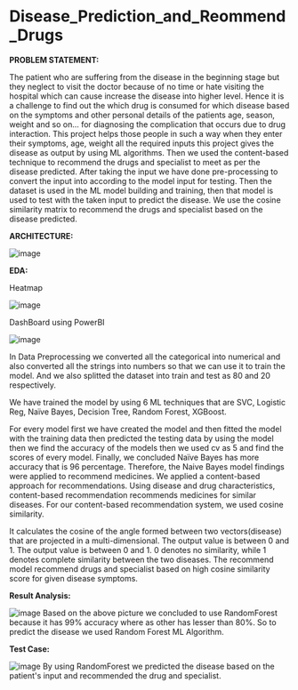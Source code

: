 # Disease_Prediction_and_Reommend_Drugs


**PROBLEM STATEMENT:**

The patient who are suffering from the disease in the beginning stage but they neglect to visit the doctor because of no time or hate visiting the hospital which can cause increase the disease into higher level. Hence it is a challenge to find out the which drug is consumed for which disease based on the symptoms and other personal details of the patients age, season, weight and so on... for diagnosing the complication that occurs due to drug interaction.
This project helps those people in such a way when they enter their symptoms, age, weight all the required inputs this project gives the disease as output by using ML algorithms. Then we used the content-based technique to recommend the drugs and specialist to meet as per the disease predicted. After taking the input we have done pre-processing to convert the input into according to the model input for testing. Then the dataset is used in the ML model building and training, then that model is used to test with the taken input to predict the disease. We use the cosine similarity matrix to recommend the drugs and specialist based on the disease predicted.


**ARCHITECTURE:**

![image](https://github.com/Vedavathi-nalla/Disease_Prediction_and_Reommend_Drugs/assets/68542087/f4de820c-b27e-4ec0-a323-e4857050fb22)


**EDA:**

Heatmap

![image](https://github.com/Vedavathi-nalla/Disease_Prediction_and_Reommend_Drugs/assets/68542087/3d573abe-a802-4c18-936b-0db26c57e8f7)



DashBoard using PowerBI

![image](https://github.com/Vedavathi-nalla/Disease_Prediction_and_Reommend_Drugs/assets/68542087/868b70c0-fcb8-4a8d-a629-1014eebd870d)



In Data Preprocessing we converted all the categorical into numerical and also converted all the strings into numbers so that we can use it to train the model. And we also splitted the dataset into train and test as 80 and 20 respectively.

We have trained the model by using 6 ML techniques that are SVC, Logistic Reg, Naïve Bayes, Decision Tree, Random Forest, XGBoost. 

For every model first we have created the model and then fitted the model with the training data then predicted the testing data by using the model then we find the accuracy of the models then we used cv as 5 and find the scores of every model. Finally, we concluded Naïve Bayes has more accuracy that is 96 percentage. Therefore, the Naive Bayes model findings were applied to recommend medicines. We applied a content-based approach for recommendations. Using disease and drug characteristics, content-based recommendation recommends medicines for similar diseases. For our content-based recommendation system, we used cosine similarity.

It calculates the cosine of the angle formed between two vectors(disease) that are projected in a multi-dimensional. The output value is between 0 and 1.
The output value is between 0 and 1. 0 denotes no similarity, while 1 denotes complete similarity between the two diseases. The recommend model recommend drugs and specialist based on high cosine similarity score for given disease symptoms.  


**Result Analysis:**

![image](https://github.com/Vedavathi-nalla/Disease_Prediction_and_Reommend_Drugs/assets/68542087/04772455-a795-4a3a-982e-6cc00f1708e0)
Based on the above picture we concluded to use RandomForest because it has 99% accuracy where as other has lesser than 80%. So to predict the disease we used Random Forest ML Algorithm.


**Test Case:**

![image](https://github.com/Vedavathi-nalla/Disease_Prediction_and_Reommend_Drugs/assets/68542087/23058c0b-cbd5-4efc-8885-62fc75bbe651)
By using RandomForest we predicted the disease based on the patient's input and recommended the drug and specialist.

